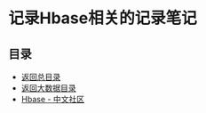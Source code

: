 # 记录Hbase相关的记录笔记
## 目录
- [返回总目录](../../README.md#项目目录)
- [返回大数据目录](../README.md)
- [Hbase - 中文社区](http://hbase.group/)